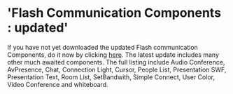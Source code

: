 # 'Flash Communication Components : updated'

If you have not yet downloaded the updated Flash communication Components, do it now by clicking <a href="http://www.macromedia.com/software/flashcom/download/components/index.html" target="_blank">here</a>. The latest update includes many other much awaited components. The full listing include Audio Conference, AvPresence, Chat, Connection Light, Cursor, People List, Presentation SWF, Presentation Text, Room List, SetBandwith, Simple Connect, User Color, Video Conference and whiteboard.